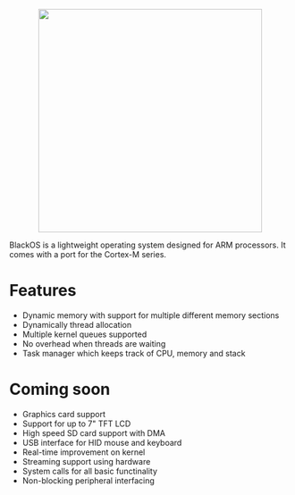 <p align="center">
  <img width="400" src="https://github.com/bjornbrodtkorb/BlackOS/blob/master/BlackOS%20Graphics/black_os_logo_trim.png">
</p>

BlackOS is a lightweight operating system designed for ARM processors. It comes with a port for the Cortex-M series.

# Features

- Dynamic memory with support for multiple different memory sections
- Dynamically thread allocation
- Multiple kernel queues supported
- No overhead when threads are waiting
- Task manager which keeps track of CPU, memory and stack

# Coming soon

- Graphics card support
- Support for up to 7" TFT LCD
- High speed SD card support with DMA
- USB interface for HID mouse and keyboard
- Real-time improvement on kernel
- Streaming support using hardware
- System calls for all basic functinality
- Non-blocking peripheral interfacing
